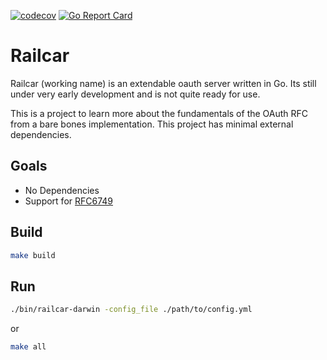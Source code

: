 [![codecov](https://codecov.io/gh/bobmaertz/railcar/graph/badge.svg?token=TYJJI8ZGVJ)](https://codecov.io/gh/bobmaertz/railcar)
[![Go Report Card](https://goreportcard.com/badge/github.com/bobmaertz/railcar)](https://goreportcard.com/report/github.com/bobmaertz/railcar)

# Railcar

Railcar (working name) is an extendable oauth server written in Go. Its still under very early development and is not quite ready for use. 

This is a project to learn more about the fundamentals of the OAuth RFC from a bare bones implementation. This project has minimal external dependencies.

## Goals 

- No Dependencies
- Support for [RFC6749](https://datatracker.ietf.org/doc/html/rfc6749)

## Build

```sh 
make build 
```


## Run 

```sh 
./bin/railcar-darwin -config_file ./path/to/config.yml
```

or 

```sh 
make all 
```

